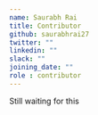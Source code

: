 ```yaml
---
name: Saurabh Rai
title: Contributor
github: saurabhrai27
twitter: ""
linkedin: ""
slack: ""
joining_date: ""
role : contributor
---
```


Still waiting for this
